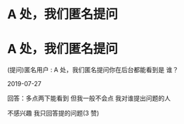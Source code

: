 # A 处，我们匿名提问

# A 处，我们匿名提问

(提问)匿名用户 : A 处，我们匿名提问你在后台都能看到是 谁？

2019-07-27

回答：多点两下能看到 但我一般不会点 我对谁提出问题的人

不感兴趣 我只回答提的问题(3 赞)
